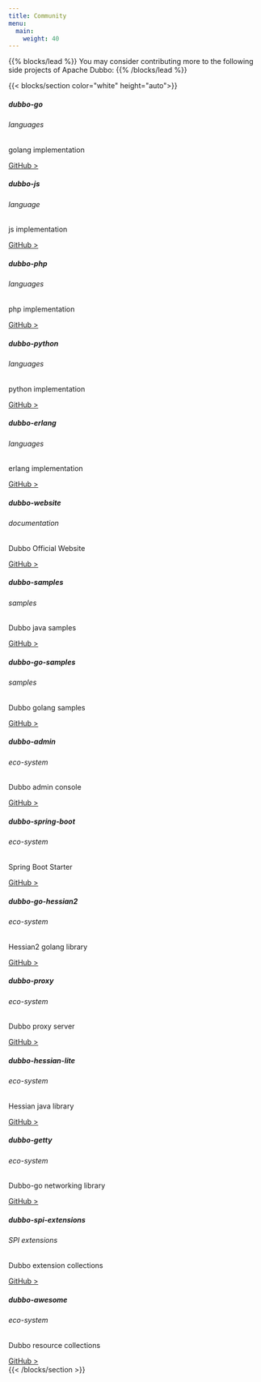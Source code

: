 ```yaml
---
title: Community
menu:
  main:
    weight: 40
---
```


<!--add blocks of content here to add more sections to the community page -->
{{% blocks/lead %}}
You may consider contributing more to the following side projects of Apache Dubbo:
{{% /blocks/lead %}}

{{< blocks/section color="white" height="auto">}}
<div class="row container-fluid pb-5">
<div class="col-3">
    <div class="card" >
        <div class="card-body" >
            <h5 class="card-title">dubbo-go</h5>
            <h6 class="card-subtitle mb-2 text-muted">languages</h6>
            <p class="card-text">golang implementation</p> 
            <a href="https://github.com/apache/dubbo-go" class="card-link text-primary">GitHub > </a>
        </div>
    </div>
</div>
<div class="col-3">
    <div class="card">
        <div class="card-body" >
            <h5 class="card-title">dubbo-js</h5>
            <h6 class="card-subtitle mb-2 text-muted">language</h6>
            <p class="card-text">js implementation</p> 
            <a href="https://github.com/apache/dubbo-js" class="card-link text-primary">GitHub > </a>
        </div>
    </div>
</div>
<div class="col-3">
    <div class="card">
        <div class="card-body" >
            <h5 class="card-title">dubbo-php</h5>
            <h6 class="card-subtitle mb-2 text-muted">languages</h6>
            <p class="card-text">php implementation</p> 
            <a href="https://github.com/apache/dubbo-php-framework" class="card-link text-primary">GitHub > </a>
        </div>
    </div>
</div>
<div class="col-3">
    <div class="card">
        <div class="card-body" >
            <h5 class="card-title">dubbo-python</h5>
            <h6 class="card-subtitle mb-2 text-muted">languages</h6>
            <p class="card-text">python implementation</p> 
            <a href="https://github.com/apache/dubbo-python" class="card-link text-primary">GitHub > </a>
        </div>
    </div>
</div>
</div>

<div class="row container-fluid pb-5">
<div class="col-3">
    <div class="card" >
        <div class="card-body" >
            <h5 class="card-title">dubbo-erlang</h5>
            <h6 class="card-subtitle mb-2 text-muted">languages</h6>
            <p class="card-text">erlang implementation</p> 
            <a href="https://github.com/apache/dubbo-erlang" class="card-link text-primary">GitHub > </a>
        </div>
    </div>
</div>
<div class="col-3">
    <div class="card">
        <div class="card-body" >
            <h5 class="card-title">dubbo-website</h5>
            <h6 class="card-subtitle mb-2 text-muted">documentation</h6>
            <p class="card-text">Dubbo Official Website</p> 
            <a href="https://github.com/apache/dubbo-website" class="card-link text-primary">GitHub > </a>
        </div>
    </div>
</div>
<div class="col-3">
    <div class="card">
        <div class="card-body" >
            <h5 class="card-title">dubbo-samples</h5>
            <h6 class="card-subtitle mb-2 text-muted">samples</h6>
            <p class="card-text">Dubbo java samples</p> 
            <a href="https://github.com/apache/dubbo-samples" class="card-link text-primary">GitHub > </a>
        </div>
    </div>
</div>
<div class="col-3">
    <div class="card">
        <div class="card-body" >
            <h5 class="card-title">dubbo-go-samples</h5>
            <h6 class="card-subtitle mb-2 text-muted">samples</h6>
            <p class="card-text">Dubbo golang samples</p> 
            <a href="https://github.com/apache/dubbo-go-samples" class="card-link text-primary">GitHub > </a>
        </div>
    </div>
</div>
</div>

<div class="row container-fluid pb-5">
<div class="col-3">
    <div class="card" >
        <div class="card-body" >
            <h5 class="card-title">dubbo-admin</h5>
            <h6 class="card-subtitle mb-2 text-muted">eco-system</h6>
            <p class="card-text">Dubbo admin console</p> 
            <a href="https://github.com/apache/dubbo-admin" class="card-link text-primary">GitHub > </a>
        </div>
    </div>
</div>
<div class="col-3">
    <div class="card">
        <div class="card-body" >
            <h5 class="card-title">dubbo-spring-boot</h5>
            <h6 class="card-subtitle mb-2 text-muted">eco-system</h6>
            <p class="card-text">Spring Boot Starter</p> 
            <a href="https://github.com/apache/dubbo-spring-boot-project" class="card-link text-primary">GitHub > </a>
        </div>
    </div>
</div>
<div class="col-3">
    <div class="card">
        <div class="card-body" >
            <h5 class="card-title">dubbo-go-hessian2</h5>
            <h6 class="card-subtitle mb-2 text-muted">eco-system</h6>
            <p class="card-text">Hessian2 golang library</p> 
            <a href="https://github.com/apache/dubbo-go-hessian2" class="card-link text-primary">GitHub > </a>
        </div>
    </div>
</div>
<div class="col-3">
    <div class="card">
        <div class="card-body" >
            <h5 class="card-title">dubbo-proxy</h5>
            <h6 class="card-subtitle mb-2 text-muted">eco-system</h6>
            <p class="card-text">Dubbo proxy server</p> 
            <a href="https://github.com/apache/dubbo-proxy" class="card-link text-primary">GitHub > </a>
        </div>
    </div>
</div>
</div>

<div class="row container-fluid pb-5">
<div class="col-3">
    <div class="card" >
        <div class="card-body" >
            <h5 class="card-title">dubbo-hessian-lite</h5>
            <h6 class="card-subtitle mb-2 text-muted">eco-system</h6>
            <p class="card-text">Hessian java library</p> 
            <a href="https://github.com/apache/dubbo-hessian-lite" class="card-link text-primary">GitHub > </a>
        </div>
    </div>
</div>
<div class="col-3">
    <div class="card">
        <div class="card-body" >
            <h5 class="card-title">dubbo-getty</h5>
            <h6 class="card-subtitle mb-2 text-muted">eco-system</h6>
            <p class="card-text">Dubbo-go networking library</p> 
            <a href="https://github.com/apache/dubbo-getty" class="card-link text-primary">GitHub > </a>
        </div>
    </div>
</div>
<div class="col-3">
    <div class="card">
        <div class="card-body" >
            <h5 class="card-title">dubbo-spi-extensions</h5>
            <h6 class="card-subtitle mb-2 text-muted">SPI extensions</h6>
            <p class="card-text">Dubbo extension collections</p> 
            <a href="https://github.com/apache/dubbo-spi-extensions" class="card-link text-primary">GitHub > </a>
        </div>
    </div>
</div>
<div class="col-3">
    <div class="card">
        <div class="card-body" >
            <h5 class="card-title">dubbo-awesome</h5>
            <h6 class="card-subtitle mb-2 text-muted">eco-system</h6>
            <p class="card-text">Dubbo resource collections</p> 
            <a href="https://github.com/apache/dubbo-awesome" class="card-link text-primary">GitHub > </a>
        </div>
    </div>
</div>
</div>
{{< /blocks/section >}}

